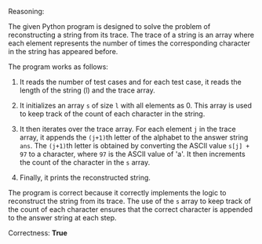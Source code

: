 Reasoning:

The given Python program is designed to solve the problem of reconstructing a string from its trace. The trace of a string is an array where each element represents the number of times the corresponding character in the string has appeared before.

The program works as follows:

1. It reads the number of test cases and for each test case, it reads the length of the string (l) and the trace array.

2. It initializes an array `s` of size `l` with all elements as 0. This array is used to keep track of the count of each character in the string.

3. It then iterates over the trace array. For each element `j` in the trace array, it appends the `(j+1)`th letter of the alphabet to the answer string `ans`. The `(j+1)`th letter is obtained by converting the ASCII value `s[j] + 97` to a character, where `97` is the ASCII value of 'a'. It then increments the count of the character in the `s` array.

4. Finally, it prints the reconstructed string.

The program is correct because it correctly implements the logic to reconstruct the string from its trace. The use of the `s` array to keep track of the count of each character ensures that the correct character is appended to the answer string at each step.

Correctness: **True**